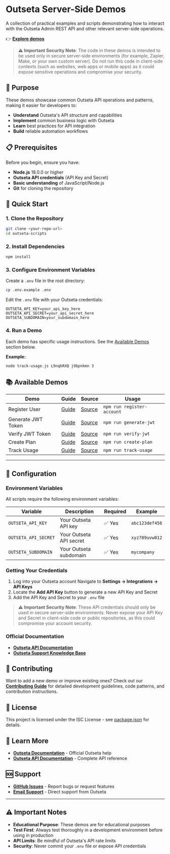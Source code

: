 # Outseta Server-Side Demos

A collection of practical examples and scripts demonstrating how to interact with the Outseta Admin REST API and other relevant server-side operations.

👉 **[Explore demos](#-available-demos)**

> **⚠️ Important Security Note**: The code in these demos is intended to be used only in secure server-side environments (for example, Zapier, Make, or your own custom server). Do not run this code in client-side contexts (such as websites, web apps or mobile apps) as it could expose sensitive operations and compromise your security.

## 🎯 Purpose

These demos showcase common Outseta API operations and patterns, making it easier for developers to:

- **Understand** Outseta's API structure and capabilities
- **Implement** common business logic with Outseta
- **Learn** best practices for API integration
- **Build** reliable automation workflows

## 📋 Prerequisites

Before you begin, ensure you have:

- **Node.js** 18.0.0 or higher
- **Outseta API credentials** (API Key and Secret)
- **Basic understanding** of JavaScript/Node.js
- **Git** for cloning the repository

## 🚀 Quick Start

### 1. Clone the Repository

```bash
git clone <your-repo-url>
cd outseta-scripts
```

### 2. Install Dependencies

```bash
npm install
```

### 3. Configure Environment Variables

Create a `.env` file in the root directory:

```bash
cp .env.example .env
```

Edit the `.env` file with your Outseta credentials:

```env
OUTSETA_API_KEY=your_api_key_here
OUTSETA_API_SECRET=your_api_secret_here
OUTSETA_SUBDOMAIN=your_subdomain_here
```

### 4. Run a Demo

Each demo has specific usage instructions. See the [Available Demos](#-available-demos) section below.

**Example:**

```bash
node track-usage.js L9nqkRXQ j9bpnkmn 3
```

## 📚 Available Demos

| Demo               | Guide                                         | Source                                         | Usage                      |
| ------------------ | --------------------------------------------- | ---------------------------------------------- | -------------------------- |
| Register User      | [Guide](register-account/register-account.md) | [Source](register-account/register-account.js) | `npm run register-account` |
| Generate JWT Token | [Guide](generate-jwt/generate-jwt.md)         | [Source](generate-jwt/generate-jwt.js)         | `npm run generate-jwt`     |
| Verify JWT Token   | [Guide](verify-jwt/verify-jwt.md)             | [Source](verify-jwt/verify-jwt.js)             | `npm run verify-jwt`       |
| Create Plan        | [Guide](create-plan/create-plan.md)           | [Source](create-plan/create-plan.js)           | `npm run create-plan`      |
| Track Usage        | [Guide](track-usage/track-usage.md)           | [Source](track-usage/track-usage.js)           | `npm run track-usage`      |

---

## 🔧 Configuration

### Environment Variables

All scripts require the following environment variables:

| Variable             | Description             | Required | Example        |
| -------------------- | ----------------------- | -------- | -------------- |
| `OUTSETA_API_KEY`    | Your Outseta API key    | ✅ Yes   | `abc123def456` |
| `OUTSETA_API_SECRET` | Your Outseta API secret | ✅ Yes   | `xyz789uvw012` |
| `OUTSETA_SUBDOMAIN`  | Your Outseta subdomain  | ✅ Yes   | `mycompany`    |

### Getting Your Credentials

1. Log into your Outseta account
   Navigate to **Settings → Integrations → API Keys**
2. Locate the **Add API Key** button to generate a new API Key and Secret
3. Add the API Key and Secret to your `.env` file

> **⚠️ Important Security Note**: These API credentials should only be used in secure server-side environments. Never expose your API Key and Secret in client-side code or public repositories, as this could compromise your account security.

### Official Documentation

- **[Outseta API Documentation](https://developers.outseta.com/)**
- **[Outseta Support Knowledge Base](https://go.outseta.com/support/kb)**

## 🤝 Contributing

Want to add a new demo or improve existing ones? Check out our **[Contributing Guide](CONTRIBUTING.md)** for detailed development guidelines, code patterns, and contribution instructions.

## 📄 License

This project is licensed under the ISC License - see [package.json](package.json) for details.

## 📖 Learn More

- **[Outseta Documentation](https://go.outseta.com/support/kb)** - Official Outseta help
- **[Outseta API Documentation](https://documenter.getpostman.com/view/3613332/outseta-rest-api-v1/7TNfr6k)** - Complete API reference

## 🆘 Support

- **[GitHub Issues](https://github.com/outseta/outseta-api-demos/issues)** - Report bugs or request features
- **[Email Support](mailto:support@outseta.com)** - Direct support from Outseta

---

## ⚠️ Important Notes

- **Educational Purpose**: These demos are for educational purposes
- **Test First**: Always test thoroughly in a development environment before using in production
- **API Limits**: Be mindful of Outseta's API rate limits
- **Security**: Never commit your `.env` file or expose API credentials

